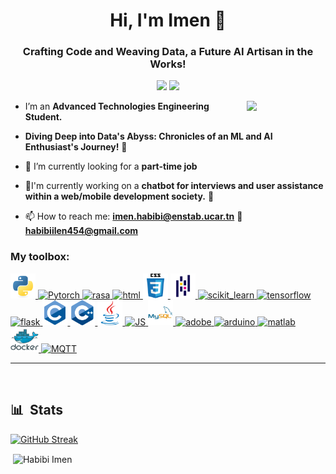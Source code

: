 
<h1 align="center">Hi, I'm Imen 👋</h1>
<h3 align="center">Crafting Code and Weaving Data, a Future AI Artisan in the Works!</h3>

<p align="center">
    <a href="https://www.linkedin.com/in/habibi-imen-8b78b2216/"><img src="https://img.shields.io/badge/linkedin-%230177B5?style=flat&logo=linkedin&logoColor=white"/></a>
<a href="https://www.instagram.com/myna_imene/?hl=fr"><img src="https://img.shields.io/badge/instagram-%23E4415F?style=flat&logo=instagram&logoColor=white"/></a>

  </p>

  <img src="https://cdn.dribbble.com/users/4055494/screenshots/15215756/media/d2b66c4ca0192aa26d103448b3d1518b.gif" align="right" width="25%"/>


- I’m an **Advanced Technologies Engineering Student.**
    
- **Diving Deep into Data's Abyss: Chronicles of an ML and AI Enthusiast's Journey!** 🌟

- 🔭 I’m currently looking for a **part-time job** 

- 🌱I'm currently working on a **chatbot for interviews and user assistance within a web/mobile development society.** 🌟

- 📫 How to reach me: **imen.habibi@enstab.ucar.tn** 🌟 **habibiilen454@gmail.com**


<h3 align="left">  My toolbox:</h3>
<a href="https://www.python.org" target="_blank" rel="noreferrer"> <img src="https://raw.githubusercontent.com/devicons/devicon/master/icons/python/python-original.svg" alt="python" width="40" height="40"/> </a> 
<a href="https://pytorch.org/" target="_blank" rel="noreferrer"> <img src="https://pytorch.org/tutorials/_static/img/thumbnails/cropped/generic-pytorch-logo.png" alt="Pytorch" width="50" height="60"/> </a> 
<a href="https://rasa.com/" target="_blank" rel="noreferrer"> <img src="https://1.bp.blogspot.com/-5GFORrawTq4/X9gKNfXntJI/AAAAAAAAD4c/wZBwpmDJopwiYwNio3DsK1LJXz6cAk0qwCLcBGAsYHQ/s0/rasa%2Blogo.png" alt="rasa" width="90" height="65"/> </a> 
<a href="https://developer.mozilla.org/fr/docs/Web/HTML" target="_blank" rel="noreferrer"> <img src="https://upload.wikimedia.org/wikipedia/commons/thumb/6/61/HTML5_logo_and_wordmark.svg/langfr-195px-HTML5_logo_and_wordmark.svg.png" alt="html" width="40" height="40"/> </a> 
<a href="https://www.w3schools.com/css/" target="_blank" rel="noreferrer"> <img src="https://raw.githubusercontent.com/devicons/devicon/master/icons/css3/css3-original-wordmark.svg" alt="css3" width="40" height="40"/> </a> 
<a href="https://pandas.pydata.org/" target="_blank" rel="noreferrer"> <img src="https://raw.githubusercontent.com/devicons/devicon/2ae2a900d2f041da66e950e4d48052658d850630/icons/pandas/pandas-original.svg" alt="pandas" width="40" height="40"/> </a>
<a href="https://scikit-learn.org/" target="_blank" rel="noreferrer"> <img src="https://upload.wikimedia.org/wikipedia/commons/0/05/Scikit_learn_logo_small.svg" alt="scikit_learn" width="40" height="40"/> </a> 
<a href="https://www.tensorflow.org" target="_blank" rel="noreferrer"> <img src="https://www.vectorlogo.zone/logos/tensorflow/tensorflow-icon.svg" alt="tensorflow" width="40" height="40"/> </a>
<a href="https://flask.palletsprojects.com/" target="_blank" rel="noreferrer"> <img src="https://www.vectorlogo.zone/logos/pocoo_flask/pocoo_flask-icon.svg" alt="flask" width="40" height="40"/> </a>
<a href="https://www.cprogramming.com/" target="_blank" rel="noreferrer"> <img src="https://raw.githubusercontent.com/devicons/devicon/master/icons/c/c-original.svg" alt="c" width="40" height="40"/> </a>
<a href="https://www.w3schools.com/cpp/" target="_blank" rel="noreferrer"> <img src="https://raw.githubusercontent.com/devicons/devicon/master/icons/cplusplus/cplusplus-original.svg" alt="cplusplus" width="40" height="40"/> </a> 
<a href="https://www.java.com" target="_blank" rel="noreferrer"> <img src="https://raw.githubusercontent.com/devicons/devicon/master/icons/java/java-original.svg" alt="java" width="40" height="40"/> </a>
<a href="https://developer.mozilla.org/fr/docs/Web/JavaScript" target="_blank" rel="noreferrer"> <img src="https://blog.lesjeudis.com/wp-content/uploads/2020/12/Screenshot-2020-12-02-at-15.31.17-1.png.webp" alt="JS" width="55" height="55"/> </a>
<a href="https://www.mysql.com/" target="_blank" rel="noreferrer"> <img src="https://raw.githubusercontent.com/devicons/devicon/master/icons/mysql/mysql-original-wordmark.svg" alt="mysql" width="40" height="40"/> </a>
<a href="https://www.adobe.com/mena_ar/products/premiere/campaign/pricing.html?gclid=Cj0KCQjwuZGnBhD1ARIsACxbAVifiTfwFC3jVut1LTsImuBkwHWHWxQqP-t4cvSqQ5y0oyVMLG2Ier0aAha9EALw_wcB&mv=search&mv=search&sdid=LQLZT7BT&ef_id=Cj0KCQjwuZGnBhD1ARIsACxbAVifiTfwFC3jVut1LTsImuBkwHWHWxQqP-t4cvSqQ5y0oyVMLG2Ier0aAha9EALw_wcB:G:s&s_kwcid=AL!3085!3!650588858577!e!!g!!adobe%20premiere!19781112651!152409186128" target="_blank" rel="noreferrer"> <img src="https://upload.wikimedia.org/wikipedia/commons/thumb/4/40/Adobe_Premiere_Pro_CC_icon.svg/langfr-330px-Adobe_Premiere_Pro_CC_icon.svg.png" alt="adobe" width="40" height="40"/> </a> 
<a href="https://www.arduino.cc/" target="_blank" rel="noreferrer"> <img src="https://cdn.worldvectorlogo.com/logos/arduino-1.svg" alt="arduino" width="40" height="40"/> </a>
<a href="https://www.mathworks.com/" target="_blank" rel="noreferrer"> <img src="https://upload.wikimedia.org/wikipedia/commons/2/21/Matlab_Logo.png" alt="matlab" width="40" height="40"/> </a>
<a href="https://www.docker.com/" target="_blank" rel="noreferrer"> <img src="https://raw.githubusercontent.com/devicons/devicon/master/icons/docker/docker-original-wordmark.svg" alt="docker" width="45" height="40"/> </a>
<a href="https://mqtt.org/" target="_blank" rel="noreferrer"> <img src="https://upload.wikimedia.org/wikipedia/commons/thumb/e/e0/Mqtt-hor.svg/768px-Mqtt-hor.svg.png" alt="MQTT" width="45" height="40"/> </a>
</p>
<hr>
&nbsp;

## 📊 &nbsp;Stats


[![GitHub Streak](http://github-readme-streak-stats.herokuapp.com?user=imenhbibi&theme=highcontrast)](https://git.io/streak-stats)
<p>&nbsp;<img align="center" src="https://github-readme-stats.vercel.app/api?username=imenhbibi&theme=dark&hide_border=false&include_all_commits=false&count_private=false" alt="Habibi Imen" /></p>

